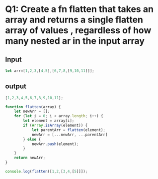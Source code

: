 # Q1: Create a fn flatten that takes an array and returns a single flatten array of values , regardless of how many nested ar in the input array
## Input
```javascript
let arr=[1,2,3,[4,5],[6,7,8,[9,10,11]]];
``` 
## output

```javascript
[1,2,3,4,5,6,7,8,9,10,11];
```

```javascript
function flatten(array) {
    let newArr = [];
    for (let i = 0; i < array.length; i++) {
        let element = array[i];
        if (Array.isArray(element)) {
            let parentArr = flatten(element);
            newArr = [...newArr, ...parentArr]
        } else {
            newArr.push(element);
        }
    }
    return newArr;
}

console.log(flatten([1,2,[3,4,[5]]]);